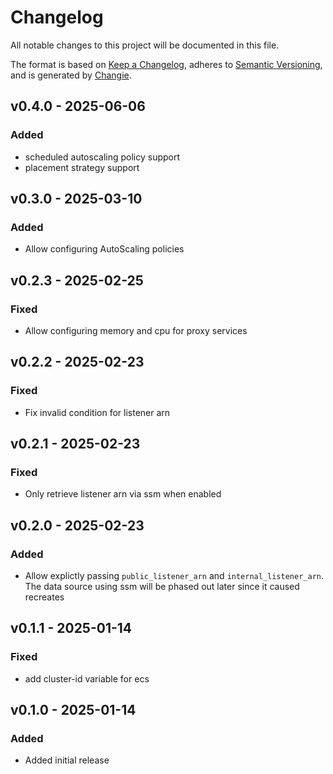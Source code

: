 # Changelog
All notable changes to this project will be documented in this file.

The format is based on [Keep a Changelog](https://keepachangelog.com/en/1.0.0/),
adheres to [Semantic Versioning](https://semver.org/spec/v2.0.0.html),
and is generated by [Changie](https://github.com/miniscruff/changie).


## v0.4.0 - 2025-06-06
### Added
* scheduled autoscaling policy support
* placement strategy support

## v0.3.0 - 2025-03-10
### Added
* Allow configuring AutoScaling policies

## v0.2.3 - 2025-02-25
### Fixed
* Allow configuring memory and cpu for proxy services

## v0.2.2 - 2025-02-23
### Fixed
* Fix invalid condition for listener arn

## v0.2.1 - 2025-02-23
### Fixed
* Only retrieve listener arn via ssm when enabled

## v0.2.0 - 2025-02-23
### Added
* Allow explictly passing `public_listener_arn` and `internal_listener_arn`. The data source using ssm will be phased out later since it caused recreates

## v0.1.1 - 2025-01-14
### Fixed
* add cluster-id variable for ecs

## v0.1.0 - 2025-01-14
### Added
* Added initial release
